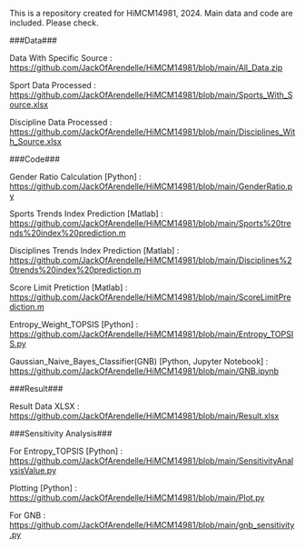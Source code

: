This is a repository created for HiMCM14981, 2024.
Main data and code are included.
Please check.


###Data###

Data With Specific Source : https://github.com/JackOfArendelle/HiMCM14981/blob/main/All_Data.zip

Sport Data Processed : https://github.com/JackOfArendelle/HiMCM14981/blob/main/Sports_With_Source.xlsx

Discipline Data Processed : https://github.com/JackOfArendelle/HiMCM14981/blob/main/Disciplines_With_Source.xlsx


###Code###

Gender Ratio Calculation [Python] : https://github.com/JackOfArendelle/HiMCM14981/blob/main/GenderRatio.py

Sports Trends Index Prediction [Matlab] : https://github.com/JackOfArendelle/HiMCM14981/blob/main/Sports%20trends%20index%20prediction.m

Disciplines Trends Index Prediction [Matlab] : https://github.com/JackOfArendelle/HiMCM14981/blob/main/Disciplines%20trends%20index%20prediction.m

Score Limit Pretiction [Matlab] : https://github.com/JackOfArendelle/HiMCM14981/blob/main/ScoreLimitPrediction.m

Entropy_Weight_TOPSIS [Python] : https://github.com/JackOfArendelle/HiMCM14981/blob/main/Entropy_TOPSIS.py

Gaussian_Naive_Bayes_Classifier(GNB) [Python, Jupyter Notebook] : https://github.com/JackOfArendelle/HiMCM14981/blob/main/GNB.ipynb


###Result###

Result Data XLSX : https://github.com/JackOfArendelle/HiMCM14981/blob/main/Result.xlsx


###Sensitivity Analysis###

For Entropy_TOPSIS [Python] : https://github.com/JackOfArendelle/HiMCM14981/blob/main/SensitivityAnalysisValue.py

Plotting [Python] : https://github.com/JackOfArendelle/HiMCM14981/blob/main/Plot.py

For GNB : https://github.com/JackOfArendelle/HiMCM14981/blob/main/gnb_sensitivity.py
